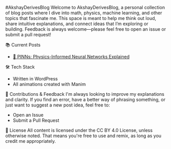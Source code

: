 #AkshayDerivesBlog
Welcome to AkshayDerivesBlog, a personal collection of blog posts where I dive into math, physics, machine learning, and other topics that fascinate me. This space is meant to help me think out loud, share intuitive explanations, and connect ideas that I’m exploring or building. Feedback is always welcome—please feel free to open an issue or submit a pull request!

📚 Current Posts
* [🧠 PINNs: Physics-Informed Neural Networks Explained](https://akshayderives.wordpress.com/2025/06/26/physics-informed-neural-networks-theory/)


🛠 Tech Stack
* Written in WordPress
* All animations created with Manim

🤝 Contributions & Feedback
I'm always looking to improve my explanations and clarity.
If you find an error, have a better way of phrasing something, or just want to suggest a new post idea, feel free to:
* Open an Issue
* Submit a Pull Request

📜 License
All content is licensed under the CC BY 4.0 License, unless otherwise noted. That means you're free to use and remix, as long as you credit me appropriately.
